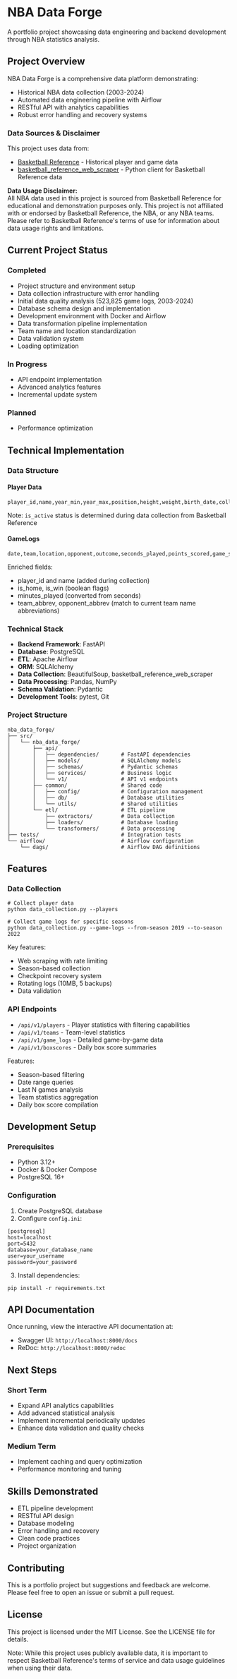 # NBA Data Forge

A portfolio project showcasing data engineering and backend development through NBA statistics analysis.

## Project Overview
NBA Data Forge is a comprehensive data platform demonstrating:

- Historical NBA data collection (2003-2024)
- Automated data engineering pipeline with Airflow
- RESTful API with analytics capabilities
- Robust error handling and recovery systems

### Data Sources & Disclaimer
This project uses data from:
- [Basketball Reference](https://www.basketball-reference.com/) - Historical player and game data
- [basketball_reference_web_scraper](https://jaebradley.github.io/basketball_reference_web_scraper/) - Python client for Basketball Reference data

**Data Usage Disclaimer:**  
All NBA data used in this project is sourced from Basketball Reference for educational and demonstration purposes only. This project is not affiliated with or endorsed by Basketball Reference, the NBA, or any NBA teams. Please refer to Basketball Reference's terms of use for information about data usage rights and limitations.


## Current Project Status

### Completed
- Project structure and environment setup
- Data collection infrastructure with error handling
- Initial data quality analysis (523,825 game logs, 2003-2024)
- Database schema design and implementation
- Development environment with Docker and Airflow
- Data transformation pipeline implementation
- Team name and location standardization
- Data validation system
- Loading optimization

### In Progress
- API endpoint implementation
- Advanced analytics features
- Incremental update system

### Planned
- Performance optimization

## Technical Implementation
### Data Structure
#### Player Data
```
player_id,name,year_min,year_max,position,height,weight,birth_date,college,is_active
```
Note: `is_active` status is determined during data collection from Basketball Reference

#### GameLogs
```
date,team,location,opponent,outcome,seconds_played,points_scored,game_score,plus_minus,player_id
```
Enriched fields:
- player_id and name (added during collection)
- is_home, is_win (boolean flags)
- minutes_played (converted from seconds)
- team_abbrev, opponent_abbrev (match to current team name abbreviations)


### Technical Stack
- **Backend Framework**: FastAPI
- **Database**: PostgreSQL
- **ETL**: Apache Airflow
- **ORM**: SQLAlchemy
- **Data Collection**: BeautifulSoup, basketball_reference_web_scraper
- **Data Processing**: Pandas, NumPy
- **Schema Validation**: Pydantic
- **Development Tools**: pytest, Git

### Project Structure
```
nba_data_forge/
├── src/                          
│   └── nba_data_forge/             
│       ├── api/                    
│       │   ├── dependencies/       # FastAPI dependencies
│       │   ├── models/             # SQLAlchemy models             
│       │   ├── schemas/            # Pydantic schemas 
│       │   ├── services/           # Business logic
│       │   └── v1/                 # API v1 endpoints
│       ├── common/                 # Shared code
│       │   ├── config/             # Configuration management
│       │   ├── db/                 # Database utilities
│       │   └── utils/              # Shared utilities
│       └── etl/                    # ETL pipeline
│           ├── extractors/         # Data collection
│           ├── loaders/            # Database loading
│           └── transformers/       # Data processing
├── tests/                          # Integration tests
└── airflow/                        # Airflow configuration
    └── dags/                       # Airflow DAG definitions
```

## Features
### Data Collection
```
# Collect player data
python data_collection.py --players

# Collect game logs for specific seasons
python data_collection.py --game-logs --from-season 2019 --to-season 2022
```
Key features:
- Web scraping with rate limiting
- Season-based collection
- Checkpoint recovery system
- Rotating logs (10MB, 5 backups)
- Data validation

### API Endpoints
- `/api/v1/players` - Player statistics with filtering capabilities
- `/api/v1/teams` - Team-level statistics 
- `/api/v1/game_logs` - Detailed game-by-game data
- `/api/v1/boxscores` - Daily box score summaries

Features:
- Season-based filtering
- Date range queries
- Last N games analysis
- Team statistics aggregation
- Daily box score compilation

## Development Setup
### Prerequisites
- Python 3.12+
- Docker & Docker Compose
- PostgreSQL 16+

### Configuration
1. Create PostgreSQL database
2. Configure `config.ini`:
```
[postgresql]
host=localhost
port=5432
database=your_database_name
user=your_username
password=your_password
```
3. Install dependencies:
```
pip install -r requirements.txt
```

## API Documentation
Once running, view the interactive API documentation at:
- Swagger UI: `http://localhost:8000/docs`
- ReDoc: `http://localhost:8000/redoc`

## Next Steps
### Short Term
- Expand API analytics capabilities
- Add advanced statistical analysis
- Implement incremental periodically updates
- Enhance data validation and quality checks

### Medium Term
- Implement caching and query optimization
- Performance monitoring and tuning

## Skills Demonstrated
- ETL pipeline development
- RESTful API design
- Database modeling
- Error handling and recovery
- Clean code practices
- Project organization

## Contributing
This is a portfolio project but suggestions and feedback are welcome. Please feel free to open an issue or submit a pull request.

## License
This project is licensed under the MIT License. See the LICENSE file for details.

Note: While this project uses publicly available data, it is important to respect Basketball Reference's terms of service and data usage guidelines when using their data.